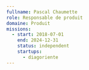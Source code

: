 ```yaml
---
fullname: Pascal Chaumette
role: Responsable de produit
domaine: Produit
missions:
  - start: 2018-07-01
    end: 2024-12-31
    status: independent
    startups:
      - diagoriente
---
```

